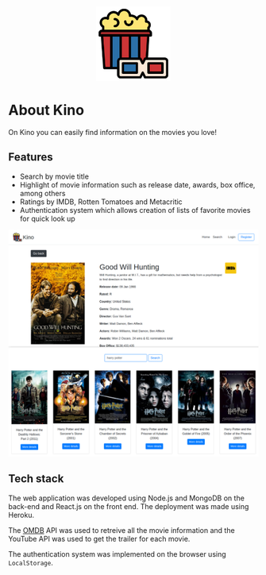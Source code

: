 <p align="center">
  <a target="_blank" href="https://kinowebapp.herokuappp.com"><img width="150" src="images/logo.svg"></a>
</p>

# About Kino
On Kino you can easily find information on the movies you love!

## Features
- Search by movie title
- Highlight of movie information such as release date, awards, box office, among others
- Ratings by IMDB, Rotten Tomatoes and Metacritic
- Authentication system which allows creation of lists of favorite movies for quick look up

![](images/kino-image2.png)
![](images/hp.png)

## Tech stack
The web application was developed using Node.js and MongoDB on the back-end and React.js on the front end. The deployment was made using Heroku.

The [OMDB](https://www.omdbapi.com/) API was used to retreive all the movie information and the YouTube API was used to get the trailer for each movie.

The authentication system was implemented on the browser using `LocalStorage`.
